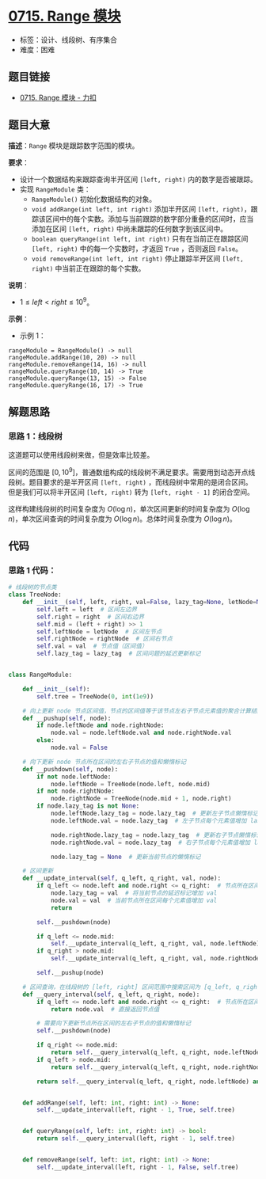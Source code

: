 # [0715. Range 模块](https://leetcode.cn/problems/range-module/)

- 标签：设计、线段树、有序集合
- 难度：困难

## 题目链接

- [0715. Range 模块 - 力扣](https://leetcode.cn/problems/range-module/)

## 题目大意

**描述**：`Range` 模块是跟踪数字范围的模块。

**要求**：

- 设计一个数据结构来跟踪查询半开区间 `[left, right)` 内的数字是否被跟踪。
- 实现 `RangeModule` 类：
  - `RangeModule()` 初始化数据结构的对象。
  - `void addRange(int left, int right)` 添加半开区间 `[left, right)`，跟踪该区间中的每个实数。添加与当前跟踪的数字部分重叠的区间时，应当添加在区间 `[left, right)` 中尚未跟踪的任何数字到该区间中。
  - `boolean queryRange(int left, int right)` 只有在当前正在跟踪区间 `[left, right)` 中的每一个实数时，才返回 `True` ，否则返回 `False`。
  - `void removeRange(int left, int right)` 停止跟踪半开区间 `[left, right)` 中当前正在跟踪的每个实数。

**说明**：

- $1 \le left < right \le 10^9$。

**示例**：

- 示例 1：

```
rangeModule = RangeModule() -> null
rangeModule.addRange(10, 20) -> null
rangeModule.removeRange(14, 16) -> null
rangeModule.queryRange(10, 14) -> True
rangeModule.queryRange(13, 15) -> False
rangeModule.queryRange(16, 17) -> True
```

## 解题思路

### 思路 1：线段树

这道题可以使用线段树来做，但是效率比较差。

区间的范围是 $[0, 10^9]$，普通数组构成的线段树不满足要求。需要用到动态开点线段树。题目要求的是半开区间 `[left, right)` ，而线段树中常用的是闭合区间。但是我们可以将半开区间 `[left, right)` 转为 `[left, right - 1]` 的闭合空间。

这样构建线段树的时间复杂度为 $O(\log n)$，单次区间更新的时间复杂度为 $O(\log n)$，单次区间查询的时间复杂度为 $O(\log n)$。总体时间复杂度为 $O(\log n)$。

## 代码

### 思路 1 代码：

```python
# 线段树的节点类
class TreeNode:
    def __init__(self, left, right, val=False, lazy_tag=None, letNode=None, rightNode=None):
        self.left = left  # 区间左边界
        self.right = right  # 区间右边界
        self.mid = (left + right) >> 1
        self.leftNode = letNode  # 区间左节点
        self.rightNode = rightNode  # 区间右节点
        self.val = val  # 节点值（区间值）
        self.lazy_tag = lazy_tag  # 区间问题的延迟更新标记


class RangeModule:

    def __init__(self):
        self.tree = TreeNode(0, int(1e9))

    # 向上更新 node 节点区间值，节点的区间值等于该节点左右子节点元素值的聚合计算结果
    def __pushup(self, node):
        if node.leftNode and node.rightNode:
            node.val = node.leftNode.val and node.rightNode.val
        else:
            node.val = False

    # 向下更新 node 节点所在区间的左右子节点的值和懒惰标记
    def __pushdown(self, node):
        if not node.leftNode:
            node.leftNode = TreeNode(node.left, node.mid)
        if not node.rightNode:
            node.rightNode = TreeNode(node.mid + 1, node.right)
        if node.lazy_tag is not None:
            node.leftNode.lazy_tag = node.lazy_tag  # 更新左子节点懒惰标记
            node.leftNode.val = node.lazy_tag  # 左子节点每个元素值增加 lazy_tag

            node.rightNode.lazy_tag = node.lazy_tag  # 更新右子节点懒惰标记
            node.rightNode.val = node.lazy_tag  # 右子节点每个元素值增加 lazy_tag

            node.lazy_tag = None  # 更新当前节点的懒惰标记

    # 区间更新
    def __update_interval(self, q_left, q_right, val, node):
        if q_left <= node.left and node.right <= q_right:  # 节点所在区间被 [q_left, q_right] 所覆盖
            node.lazy_tag = val  # 将当前节点的延迟标记增加 val
            node.val = val  # 当前节点所在区间每个元素值增加 val
            return

        self.__pushdown(node)

        if q_left <= node.mid:
            self.__update_interval(q_left, q_right, val, node.leftNode)
        if q_right > node.mid:
            self.__update_interval(q_left, q_right, val, node.rightNode)

        self.__pushup(node)

    # 区间查询，在线段树的 [left, right] 区间范围中搜索区间为 [q_left, q_right] 的区间值
    def __query_interval(self, q_left, q_right, node):
        if q_left <= node.left and node.right <= q_right:  # 节点所在区间被 [q_left, q_right] 所覆盖
            return node.val  # 直接返回节点值

        # 需要向下更新节点所在区间的左右子节点的值和懒惰标记
        self.__pushdown(node)

        if q_right <= node.mid:
            return self.__query_interval(q_left, q_right, node.leftNode)
        if q_left > node.mid:
            return self.__query_interval(q_left, q_right, node.rightNode)

        return self.__query_interval(q_left, q_right, node.leftNode) and self.__query_interval(q_left, q_right, node.rightNode)  # 返回左右子树元素值的聚合计算结果


    def addRange(self, left: int, right: int) -> None:
        self.__update_interval(left, right - 1, True, self.tree)


    def queryRange(self, left: int, right: int) -> bool:
        return self.__query_interval(left, right - 1, self.tree)


    def removeRange(self, left: int, right: int) -> None:
        self.__update_interval(left, right - 1, False, self.tree)
```

